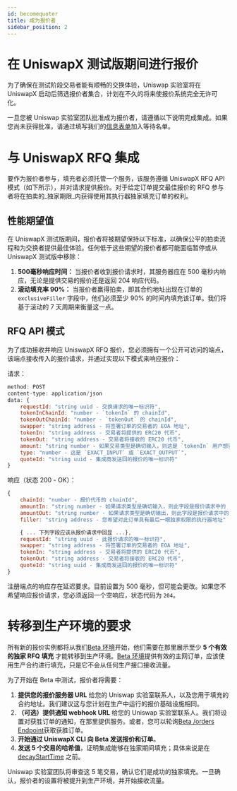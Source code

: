 ```yaml
---
id: becomequoter
title: 成为报价者
sidebar_position: 2
---
```


# 在 UniswapX 测试版期间进行报价

为了确保在测试阶段交易者能有顺畅的交换体验，Uniswap 实验室将在 UniswapX 启动后筛选报价者集合，计划在不久的将来使报价系统完全无许可化。

一旦您被 Uniswap 实验室团队批准成为报价者，请遵循以下说明完成集成。如果您尚未获得批准，请通过填写我们的[信息表单](https://uniswap.typeform.com/to/UiPDKgY6)加入等待名单。

# 与 UniswapX RFQ 集成

要作为报价者参与，填充者必须托管一个服务，该服务遵循 UniswapX RFQ API 模式（如下所示），并对请求提供报价。对于给定订单提交最佳报价的 RFQ 参与者将在拍卖的_独家期限_内获得使用其执行器独家填充订单的权利。

## 性能期望值

在 UniswapX 测试版期间，报价者将被期望保持以下标准，以确保公平的拍卖流程和为交换者提供最佳体验。任何低于这些期望的报价者都可能面临暂停或从 UniswapX 测试版中移除：

1. **500毫秒响应时间：** 当报价者收到报价请求时，其服务器应在 500 毫秒内响应，无论是提供交易的报价还是返回 204 响应代码。
2. **滚动填充率 90%：** 当报价者赢得拍卖，即其合约地址出现在订单的 `exclusiveFiller` 字段中，他们必须至少 90% 的时间内填充该订单。我们将基于滚动的 7 天周期来衡量这一点。

## RFQ API 模式

为了成功接收并响应 UniswapX RFQ 报价，您必须拥有一个公开可访问的端点，该端点接收传入的报价请求，并通过实现以下模式来响应报价：

请求：

```jsx
method: POST
content-type: application/json
data: {
    requestId: "string uuid - 交换请求的唯一标识符",
    tokenInChainId: "number - `tokenIn` 的 chainId",
    tokenOutChainId: "number - `tokenOut` 的 chainId",
    swapper: "string address - 将签署订单的交易者的 EOA 地址",
    tokenIn: "string address - 交易者将提供的 ERC20 代币",
    tokenOut: "string address - 交易者将接收的 ERC20 代币",
    amount: "string number - 如果交易类型是确切输入，则这是 `tokenIn` 用户想要交换的数量，否则这是用户想要接收的 tokenOut 数量",
    type: "number - 这是 `EXACT_INPUT` 或 `EXACT_OUTPUT`",
    quoteId: "string uuid - 集成商发送回的报价的唯一标识符"
}
```

响应（状态 200 - OK）：

```jsx
{
    chainId: "number - 报价代币的 chainId",
    amountIn: "string number - 如果请求类型是确切输入，则此字段是报价请求中的 `amount`，否则这是提供的报价",
    amountOut: "string number - 如果请求类型是确切输出，则此字段是报价请求中的 `amount`，否则这是提供的报价",
    filler: "string address - 您希望对此订单具有最后一眼独家权限的执行器地址"

    { ... 下列字段应该从报价请求中回显 ...},
    requestId: "string uuid - 此报价请求的唯一标识符",
    swapper: "string address - 将签署订单的交易者的 EOA 地址",
    tokenIn: "string address - 交易者将提供的 ERC20 代币",
    tokenOut: "string address - 交易者将接收的 ERC20 代币",
    quoteId: "string uuid - 集成商发送回的报价的唯一标识符"
}
```

注册端点的响应存在延迟要求。目前设置为 500 毫秒，但可能会更改。如果您不希望响应报价请求，您必须返回一个空响应，状态代码为 `204`。

# 转移到生产环境的要求

所有新的报价实例都将从我们[Beta 环境](https://beta.api.uniswap.org/v2/uniswapx/docs)开始，他们需要在那里展示至少 **5 个有效的独家 RFQ 填充** 才能转移到生产环境。[Beta 环境](https://beta.api.uniswap.org/v2/uniswapx/docs)提供有效的主网订单，应该使用生产合约进行填充，只是它不会从任何生产接口接收流量。

为了开始在 Beta 中测试，报价者将需要：

1. **提供您的报价服务器 URL** 给您的 Uniswap 实验室联系人，以及您用于填充的合约地址。我们建议这与您计划在生产中运行的报价基础设施相同。
2. **（可选）提供通知 webhook URL** 给您的 Uniswap 实验室联系人。我们将设置对获胜订单的通知，在那里提供服务。或者，您可以轮询[Beta /orders Endpoint](https://beta.api.uniswap.org/v2/uniswapx/docs)获取获胜订单。
3. **开始通过 UniswapX CLI 向 Beta 发送报价和订单**。 
4. **发送 5 个交易的哈希值**，证明集成能够在独家期间填充；具体来说是在 [decayStartTime](https://github.com/Uniswap/UniswapX/blob/abd7a0b080148fc42ef7c86536d14de714eec4c7/src/lib/ExclusiveDutchOrderLib.sol#L12) 之前。

Uniswap 实验室团队将审查这 5 笔交易，确认它们是成功的独家填充。一旦确认，报价者的设置将被提升到生产环境，并开始接收流量。